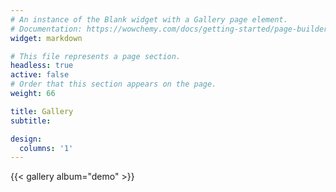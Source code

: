 ```yaml
---
# An instance of the Blank widget with a Gallery page element.
# Documentation: https://wowchemy.com/docs/getting-started/page-builder/
widget: markdown

# This file represents a page section.
headless: true
active: false
# Order that this section appears on the page.
weight: 66

title: Gallery
subtitle:

design:
  columns: '1'
---
```


{{< gallery album="demo" >}}
